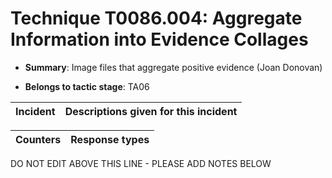 # Technique T0086.004: Aggregate Information into Evidence Collages

* **Summary**: Image files that aggregate positive evidence (Joan Donovan)

* **Belongs to tactic stage**: TA06


| Incident | Descriptions given for this incident |
| -------- | -------------------- |



| Counters | Response types |
| -------- | -------------- |


DO NOT EDIT ABOVE THIS LINE - PLEASE ADD NOTES BELOW
